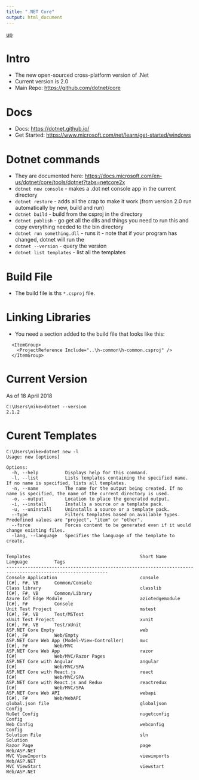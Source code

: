 ```yaml
---
title: ".NET Core"
output: html_document
---
```

[up](https://mikewise2718.github.io/markdowndocs/)

# Intro
- The new open-sourced cross-platform version of .Net
- Current version is 2.0
- Main Repo: https://github.com/dotnet/core

# Docs
- Docs: https://dotnet.github.io/
- Get Started: https://www.microsoft.com/net/learn/get-started/windows


# Dotnet commands
- They are documented here: https://docs.microsoft.com/en-us/dotnet/core/tools/dotnet?tabs=netcore2x
- `dotnet new console` - makes a .dot net console app in the current directory
- `dotnet restore` - adds all the crap to make it work (from version 2.0 run automatically by new, build and run)
- `dotnet build` - build from the csproj in the directory
- `dotnet publish` - go get all the dlls and things you need to run this and copy everything needed to the bin directory
- `dotnet run something.dll` - runs it - note that if your program has changed, dotnet will run the 
- `dotnet --version` - query the version
- `dotnet list templates` - list all the templates

# Build File
- The build file is ths `*.csproj` file.


# Linking Libraries
- You need a section added to the build file that looks like this:
```
  <ItemGroup>
    <ProjectReference Include="..\h-common\h-common.csproj" />
  </ItemGroup>
```

# Current Version
As of 18 April 2018
```
C:\Users\mike>dotnet --version
2.1.2
```

# Curent Templates
```
C:\Users\mike>dotnet new -l
Usage: new [options]

Options:
  -h, --help          Displays help for this command.
  -l, --list          Lists templates containing the specified name. If no name is specified, lists all templates.
  -n, --name          The name for the output being created. If no name is specified, the name of the current directory is used.
  -o, --output        Location to place the generated output.
  -i, --install       Installs a source or a template pack.
  -u, --uninstall     Uninstalls a source or a template pack.
  --type              Filters templates based on available types. Predefined values are "project", "item" or "other".
  --force             Forces content to be generated even if it would change existing files.
  -lang, --language   Specifies the language of the template to create.


Templates                                         Short Name           Language          Tags
------------------------------------------------------------------------------------------------------------
Console Application                               console              [C#], F#, VB      Common/Console
Class library                                     classlib             [C#], F#, VB      Common/Library
Azure IoT Edge Module                             aziotedgemodule      [C#], F#          Console
Unit Test Project                                 mstest               [C#], F#, VB      Test/MSTest
xUnit Test Project                                xunit                [C#], F#, VB      Test/xUnit
ASP.NET Core Empty                                web                  [C#], F#          Web/Empty
ASP.NET Core Web App (Model-View-Controller)      mvc                  [C#], F#          Web/MVC
ASP.NET Core Web App                              razor                [C#]              Web/MVC/Razor Pages
ASP.NET Core with Angular                         angular              [C#]              Web/MVC/SPA
ASP.NET Core with React.js                        react                [C#]              Web/MVC/SPA
ASP.NET Core with React.js and Redux              reactredux           [C#]              Web/MVC/SPA
ASP.NET Core Web API                              webapi               [C#], F#          Web/WebAPI
global.json file                                  globaljson                             Config
NuGet Config                                      nugetconfig                            Config
Web Config                                        webconfig                              Config
Solution File                                     sln                                    Solution
Razor Page                                        page                                   Web/ASP.NET
MVC ViewImports                                   viewimports                            Web/ASP.NET
MVC ViewStart                                     viewstart                              Web/ASP.NET
```